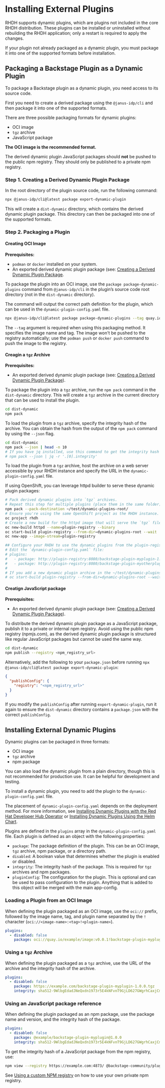 # Installing External Plugins

RHDH supports dynamic plugins, which are plugins not included in the core RHDH distribution. These plugins can be installed or uninstalled without rebuilding the RHDH application; only a restart is required to apply the changes.

If your plugin not already packaged as a dynamic plugin, you must package it into one of the supported formats before installation.

## Packaging a Backstage Plugin as a Dynamic Plugin

To package a Backstage plugin as a dynamic plugin, you need access to its source code.

First you need to create a derived package using the `@janus-idp/cli` and then package it into one of the supported formats.

There are three possible packaging formats for dynamic plugins:

- OCI image
- `tgz` archive
- JavaScript package

**The OCI image is the recommended format.**

The derived dynamic plugin JavaScript packages should **not** be pushed to the public npm registry. They should only be published to a private npm registry.

### Step 1. Creating a Derived Dynamic Plugin Package

In the root directory of the plugin source code, run the following command:

```bash
npx @janus-idp/cli@latest package export-dynamic-plugin
```

This will create a `dist-dynamic` directory, which contains the derived dynamic plugin package. This directory can then be packaged into one of the supported formats.

### Step 2. Packaging a Plugin

#### Creating OCI Image

**Prerequisites:**

- `podman` or `docker` installed on your system.
- An exported derived dynamic plugin package (see: [Creating a Derived Dynamic Plugin Package](#step-1-creating-a-derived-dynamic-plugin-package).

To package the plugin into an OCI image, use the `package package-dynamic-plugins` command from `@janus-idp/cli` in the plugin’s source code root directory (not in the `dist-dynamic` directory).

The command will output the correct path definition for the plugin, which can be used in the `dynamic-plugin-config.yaml` file.

```bash
npx @janus-idp/cli@latest package package-dynamic-plugins --tag quay.io/example/image:v0.0.1
```

The `--tag` argument is required when using this packaging method. It specifies the image name and tag. The image won't be pushed to the registry automatically; use the `podman push` or `docker push` command to push the image to the registry.

#### Creagin a `tgz` Archive

**Prerequisites:**

- An exported derived dynamic plugin package (see: [Creating a Derived Dynamic Plugin Package](#step-1-creating-a-derived-dynamic-plugin-package)).

To package the plugin into a `tgz` archive, run the `npm pack` command in the `dist-dynamic` directory. This will create a `tgz` archive in the current directory that can be used to install the plugin.

```bash
cd dist-dynamic
npm pack
```

To load the plugin from a `tgz` archive, specify the integrity hash of the archive. You can obtain the hash from the output of the `npm pack` command by using the `--json` flag.

```bash
cd dist-dynamic
npm pack --json | head -n 10
# If you have jq installed, use this command to get the integrity hash directly:
# npm pack --json | jq -r '.[0].integrity'
```

To load the plugin from a `tgz` archive, host the archive on a web server accessible by your RHDH instance and specify the URL in the `dynamic-plugin-config.yaml` file.

If using OpenShift, you can leverage httpd builder to serve these dynamic plugin packages:

```bash
# Pack derived dynamic plugins into `tgz` archives.
# Repeat this step for multiple plugins (place them in the same folder).
npm pack --pack-destination ~/test/dynamic-plugins-root/
# Ensure you're using the same OpenShift project as the RHDH instance.
oc project rhdh
# Create a new build for the httpd image that will serve the `tgz` files with dynamic plugins.
oc new-build httpd --name=plugin-registry --binary
oc start-build plugin-registry --from-dir=dynamic-plugins-root --wait
oc new-app --image-stream=plugin-registry

## Configure your RHDH to use the dynamic plugins from the plugin-registry.
# Edit the `dynamic-plugin-config.yaml` file:
# plugins:
#   - package: http://plugin-registry:8080/backstage-plugin-myplugin-1.9.6.tgz
#   - package: http://plugin-registry:8080/backstage-plugin-myotherplugin-1.10.0.tgz
#
# If you add a new dynamic plugin archive in the ~/test/dynamic-plugins-root folder, and run the OpenShift build again:
# oc start-build plugin-registry --from-dir=dynamic-plugins-root --wait
```

#### Creatign JavaScript package

**Prerequisites:**

- An exported derived dynamic plugin package (see: [Creating a Derived Dynamic Plugin Package](#step-1-creating-a-derived-dynamic-plugin-package)).

To distribute the derived dynamic plugin package as a JavaScript package, publish it to a private or internal npm registry. Avoid using the public npm registry (npmjs.com), as the derived dynamic plugin package is structured like regular JavaScript packages but cannot be used the same way.

```bash
cd dist-dynamic
npm publish --registry <npm_registry_url>
```

Alternatively, add the following to your `package.json` before running `npx @janus-idp/cli@latest package export-dynamic-plugin`:

```json
{
  "publishConfig": {
    "registry": "<npm_registry_url>"
  }
}
```

If you modify the `publishConfig` after running `export-dynamic-plugin`, run it again to ensure the `dist-dynamic` directory contains a `package.json` with the correct `publishConfig`.

## Installing External Dynamic Plugins

Dynamic plugins can be packaged in three formats:

- OCI image
- `tgz` archive
- npm package

You can also load the dynamic plugin from a plain directory, though this is not recommended for production use. It can be helpful for development and testing.

To install a dynamic plugin, you need to add the plugin to the `dynamic-plugin-config.yaml` file.

The placement of `dynamic-plugin-config.yaml` depends on the deployment method. For more information, see [Installing Dynamic Plugins with the Red Hat Developer Hub Operator](https://docs.redhat.com/en/documentation/red_hat_developer_hub/1.3/html/installing_and_viewing_dynamic_plugins/proc-config-dynamic-plugins-rhdh-operator_title-plugins-rhdh-about) or [Installing Dynamic Plugins Using the Helm Chart](https://docs.redhat.com/en/documentation/red_hat_developer_hub/1.3/html/installing_and_viewing_dynamic_plugins/con-install-dynamic-plugin-helm_title-plugins-rhdh-about).

Plugins are defined in the `plugins` array in the `dynamic-plugin-config.yaml` file. Each plugin is defined as an object with the following properties:

- `package`: The package definition of the plugin. This can be an OCI image, `tgz` archive, npm package, or a directory path.
- `disabled`: A boolean value that determines whether the plugin is enabled or disabled.
- `integrity`: The integrity hash of the package. This is required for `tgz` archives and npm packages.
- `pluginConfig`: The configuration for the plugin. This is optional and can be used to pass configuration to the plugin. Anything that is added to this object will be merged with the main app-config.

### Loading a Plugin from an OCI Image

When defining the plugin packaged as an OCI image, use the `oci://` prefix, followed by the image name, tag, and plugin name separated by the `!` character (`oci://<image-name>:<tag>!<plugin-name>`).

```yaml
plugins:
  - disabled: false
    package: oci://quay.io/example/image:v0.0.1!backstage-plugin-myplugin
```

### Using a `tgz` Archive

When defining the plugin packaged as a `tgz` archive, use the URL of the archive and the integrity hash of the archive.

```yaml
plugins:
  - disabled: false
    package: https://example.com/backstage-plugin-myplugin-1.0.0.tgz
    integrity: sha512-9WlbgEdadJNeQxdn1973r5E4kNFvnT9GjLD627GWgrhCaxjCmxqdNW08cj+Bf47mwAtZMt1Ttyo+ZhDRDj9PoA==
```

### Using an JavaScript package reference

When defining the plugin packaged as an npm package, use the package name and version, and the integrity hash of the package.

```yaml
plugins:
  - disabled: false
    package: @example/backstage-plugin-myplugin@1.0.0
    integrity: sha512-9WlbgEdadJNeQxdn1973r5E4kNFvnT9GjLD627GWgrhCaxjCmxqdNW08cj+Bf47mwAtZMt1Ttyo+ZhDRDj9PoA==
```

To get the integrity hash of a JavaScript package from the npm registry, use:

```bash
npm view --registry https://example.com:4873/ @backstage-community/plugin-todo-dynamic@0.2.40 dist.integrity
```

See [Using a custom NPM registry](../dynamic-plugins#using-a-custom-npm-registry) on how to use your own private npm registry.
